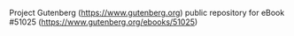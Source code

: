 Project Gutenberg (https://www.gutenberg.org) public repository for
eBook #51025 (https://www.gutenberg.org/ebooks/51025)
